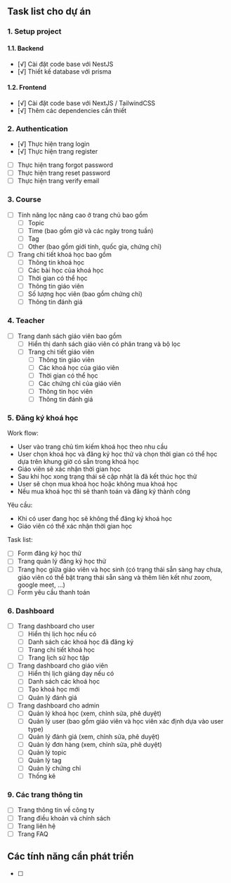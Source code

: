 ## Task list cho dự án

### 1. Setup project

#### 1.1. Backend

- [√] Cài đặt code base với NestJS
- [√] Thiết kế database với prisma

#### 1.2. Frontend

- [√] Cài đặt code base với NextJS / TailwindCSS
- [√] Thêm các dependencies cần thiết

### 2. Authentication

- [√] Thực hiện trang login
- [√] Thực hiện trang register
- [ ] Thực hiện trang forgot password
- [ ] Thực hiện trang reset password
- [ ] Thực hiện trang verify email

### 3. Course

- [ ] Tính năng lọc nâng cao ở trang chủ bao gồm
  - [ ] Topic
  - [ ] Time (bao gồm giờ và các ngày trong tuần)
  - [ ] Tag
  - [ ] Other (bao gồm giới tính, quốc gia, chứng chỉ)

- [ ] Trang chi tiết khoá học bao gồm
  - [ ] Thông tin khoá học
  - [ ] Các bài học của khoá học
  - [ ] Thời gian có thể học
  - [ ] Thông tin giáo viên
  - [ ] Số lượng học viên (bao gồm chứng chỉ)
  - [ ] Thông tin đánh giá

### 4. Teacher

- [ ] Trang danh sách giáo viên bao gồm
  - [ ] Hiển thị danh sách giáo viên có phân trang và bộ lọc
  - [ ] Trang chi tiết giáo viên
    - [ ] Thông tin giáo viên
    - [ ] Các khoá học của giáo viên
    - [ ] Thời gian có thể học
    - [ ] Các chứng chỉ của giáo viên
    - [ ] Thông tin học viên
    - [ ] Thông tin đánh giá

### 5. Đăng ký khoá học

Work flow:

- User vào trang chủ tìm kiếm khoá học theo nhu cầu
- User chọn khoá học và đăng ký học thử và chọn thời gian có thể học dựa trên khung giờ có sẵn trong khoá học
- Giáo viên sẽ xác nhận thời gian học
- Sau khi học xong trạng thái sẽ cập nhật là đã kết thúc học thử
- User sẽ chọn mua khoá học hoặc không mua khoá học
- Nếu mua khoá học thì sẽ thanh toán và đăng ký thành công

Yêu cầu:

- Khi có user đang học sẽ không thể đăng ký khoá học
- Giáo viên có thể xác nhận thời gian học

Task list:

- [ ] Form đăng ký học thử
- [ ] Trang quản lý đăng ký học thử
- [ ] Trang học giữa giáo viên và học sinh (có trạng thái sẵn sàng hay chưa, giáo viên có thể bật trạng thái sẵn sàng và thêm liên kết như zoom, google meet, ...)
- [ ] Form yêu cầu thanh toán

### 6. Dashboard

- [ ] Trang dashboard cho user
  - [ ] Hiển thị lịch học nếu có
  - [ ] Danh sách các khoá học đã đăng ký
  - [ ] Trang chi tiết khoá học
  - [ ] Trang lịch sử học tập

- [ ] Trang dashboard cho giáo viên
  - [ ] Hiển thị lịch giảng dạy nếu có
  - [ ] Danh sách các khoá học
  - [ ] Tạo khoá học mới
  - [ ] Quản lý đánh giá

- [ ] Trang dashboard cho admin
  - [ ] Quản lý khoá học (xem, chỉnh sửa, phê duyệt)
  - [ ] Quản lý user (bao gồm giáo viên và học viên xác định dựa vào user type)
  - [ ] Quản lý đánh giá (xem, chỉnh sửa, phê duyệt)
  - [ ] Quản lý đơn hàng (xem, chỉnh sửa, phê duyệt)
  - [ ] Quản lý topic
  - [ ] Quản lý tag
  - [ ] Quản lý chứng chỉ
  - [ ] Thống kê

### 9. Các trang thông tin

- [ ] Trang thông tin về công ty
- [ ] Trang điều khoản và chính sách
- [ ] Trang liên hệ
- [ ] Trang FAQ

## Các tính năng cần phát triển

- [ ]
